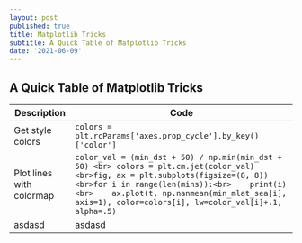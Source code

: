 ```yaml
---
layout: post
published: true
title: Matplotlib Tricks
subtitle: A Quick Table of Matplotlib Tricks
date: '2021-06-09'
---
```

## A Quick Table of Matplotlib Tricks

| Description | Code |
| ----------- | ----------- |
| Get style colors | `colors = plt.rcParams['axes.prop_cycle'].by_key()['color']`  |
| Plot lines with colormap | ```color_val = (min_dst + 50) / np.min(min_dst + 50) <br> colors = plt.cm.jet(color_val)<br>fig, ax = plt.subplots(figsize=(8, 8))<br>for i in range(len(mins)):<br>    print(i)<br>    ax.plot(t, np.nanmean(min_mlat_sea[i], axis=1), color=colors[i], lw=color_val[i]+.1, alpha=.5)```|
| asdasd | asdasd |
